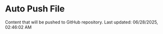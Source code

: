# Auto Push File

Content that will be pushed to GitHub repository.
Last updated: 06/28/2025, 02:46:02 AM